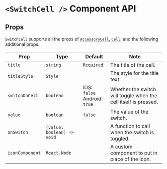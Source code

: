 # `<SwitchCell />` Component API

## Props

`SwitchCell` supports all the props of [`AccessoryCell`](accessorycell.md), [`Cell`](cell.md), and the following additional props:

| Prop            | Type                       | Default                            | Note                                                            |
|-----------------|----------------------------|------------------------------------|-----------------------------------------------------------------|
| `title`         | `string`                   | `Required`                         | The title of the cell.                                          |
| `titleStyle`    | `Style`                    |                                    | The style for the title text.                                   |
| `switchOnCell`  | `boolean`                  | iOS: `false` <br/> Android: `true` | Whether the switch will toggle when the cell itself is pressed. |
| `value`         | `boolean`                  | `false`                            | The value of the switch.                                        |
| `onSwitch`      | `(value: boolean) => void` |                                    | A function to call when the switch is toggled.                  |
| `iconComponent` | `React.Node`               |                                    | A custom component to put in place of the icon.                 |
